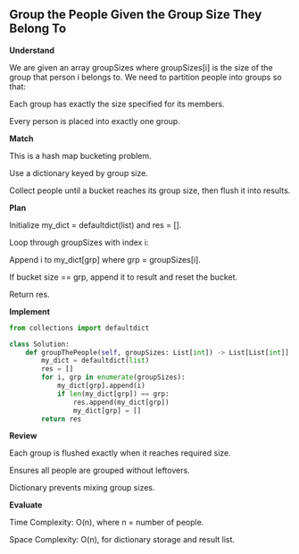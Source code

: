 ## Group the People Given the Group Size They Belong To

**Understand**

We are given an array groupSizes where groupSizes[i] is the size of the group that person i belongs to.
We need to partition people into groups so that:

Each group has exactly the size specified for its members.

Every person is placed into exactly one group.

**Match**

This is a hash map bucketing problem.

Use a dictionary keyed by group size.

Collect people until a bucket reaches its group size, then flush it into results.

**Plan**

Initialize my_dict = defaultdict(list) and res = [].

Loop through groupSizes with index i:

Append i to my_dict[grp] where grp = groupSizes[i].

If bucket size == grp, append it to result and reset the bucket.

Return res.

**Implement**
```py
from collections import defaultdict

class Solution:
    def groupThePeople(self, groupSizes: List[int]) -> List[List[int]]:
        my_dict = defaultdict(list)
        res = []
        for i, grp in enumerate(groupSizes):
            my_dict[grp].append(i)
            if len(my_dict[grp]) == grp:
                res.append(my_dict[grp])
                my_dict[grp] = []
        return res
```

**Review**

Each group is flushed exactly when it reaches required size.

Ensures all people are grouped without leftovers.

Dictionary prevents mixing group sizes.

**Evaluate**

Time Complexity: O(n), where n = number of people.

Space Complexity: O(n), for dictionary storage and result list.